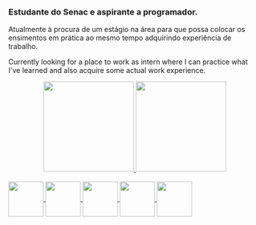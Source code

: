 ### Estudante do Senac e aspirante a programador.


Atualmente à procura de um estágio na área para que possa colocar os ensimentos em prática ao mesmo tempo adquirindo experiência de trabalho.

Currently looking for a place to work as intern where I can practice what I've learned and also acquire some actual work experience.

<div align="center">
  <a href="https://github.com/Thiago-Henriqe">
  <img height="180em" src="https://github-readme-stats.vercel.app/api?username=Thiago-Henriqe&show_icons=true&theme=dracula&include_all_commits=true&count_private=true"/>
  <img height="180em" src="https://github-readme-stats.vercel.app/api/top-langs/?username=Thiago-Henriqe&layout=compact&langs_count=7&theme=dracula"/>
</div>

<div style="display: inline_block"><br>
  <img align="center" width="70" src="https://cdn.jsdelivr.net/gh/devicons/devicon/icons/html5/html5-original.svg">
  <img align="center" width="70" src="https://cdn.jsdelivr.net/gh/devicons/devicon/icons/css3/css3-original.svg">
  <img align="center" width="70" src="https://cdn.jsdelivr.net/gh/devicons/devicon/icons/mysql/mysql-original-wordmark.svg">
  <img img align="center" width="70" src="https://cdn.jsdelivr.net/gh/devicons/devicon/icons/csharp/csharp-original.svg">
  <img img align="center" width="70" src="https://cdn.jsdelivr.net/gh/devicons/devicon/icons/javascript/javascript-original.svg">
          
          
  
  
  </div>
          
          

